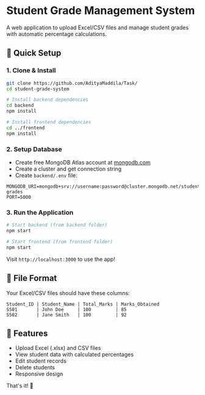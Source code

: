 # Student Grade Management System

A web application to upload Excel/CSV files and manage student grades with automatic percentage calculations.

## 🚀 Quick Setup

### 1. Clone & Install
```bash
git clone https://github.com/AdityaMaddila/Task/
cd student-grade-system

# Install backend dependencies
cd backend
npm install

# Install frontend dependencies  
cd ../frontend
npm install
```

### 2. Setup Database
- Create free MongoDB Atlas account at [mongodb.com](https://cloud.mongodb.com)
- Create a cluster and get connection string
- Create `backend/.env` file:
```env
MONGODB_URI=mongodb+srv://username:password@cluster.mongodb.net/student-grades
PORT=5000
```

### 3. Run the Application
```bash
# Start backend (from backend folder)
npm start

# Start frontend (from frontend folder) 
npm start
```

Visit `http://localhost:3000` to use the app!

## 📁 File Format
Your Excel/CSV files should have these columns:
```
Student_ID | Student_Name | Total_Marks | Marks_Obtained
S501       | John Doe     | 100         | 85
S502       | Jane Smith   | 100         | 92
```

## 🎯 Features
- Upload Excel (.xlsx) and CSV files
- View student data with calculated percentages
- Edit student records
- Delete students
- Responsive design

That's it! 🎉

